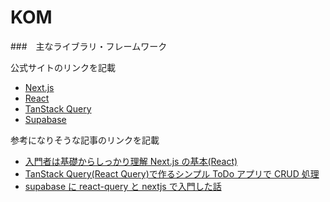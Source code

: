 # KOM

###　主なライブラリ・フレームワーク

公式サイトのリンクを記載

- [Next.js](https://nextjs.org/)
- [React](https://reactjs.org/)
- [TanStack Query](https://tanstack.com/query/latest/)
- [Supabase](https://supabase.io/)

参考になりそうな記事のリンクを記載

- [入門者は基礎からしっかり理解 Next.js の基本(React)](https://reffect.co.jp/react/next-js/)
- [TanStack Query(React Query)で作るシンプル ToDo アプリで CRUD 処理](https://reffect.co.jp/react/tanstack-query/#react-%E3%81%AE%E8%A8%AD%E5%AE%9A)
- [supabase に react-query と nextjs で入門した話](https://zenn.dev/gens/articles/c8e4a32ff13019)
